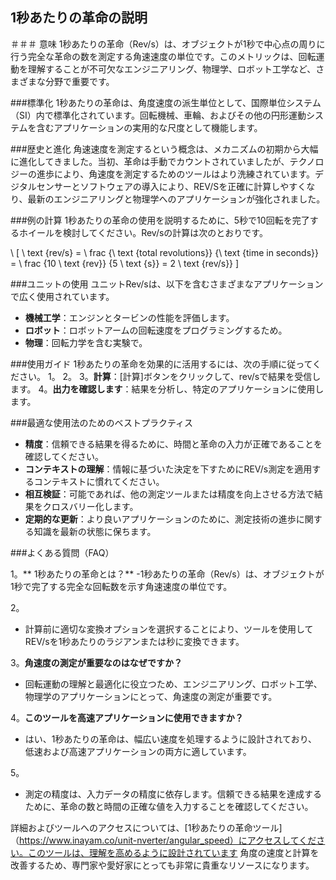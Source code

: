 ## 1秒あたりの革命の説明

＃＃＃ 意味
1秒あたりの革命（Rev/s）は、オブジェクトが1秒で中心点の周りに行う完全な革命の数を測定する角速速度の単位です。このメトリックは、回転運動を理解することが不可欠なエンジニアリング、物理学、ロボット工学など、さまざまな分野で重要です。

###標準化
1秒あたりの革命は、角度速度の派生単位として、国際単位システム（SI）内で標準化されています。回転機械、車輪、およびその他の円形運動システムを含むアプリケーションの実用的な尺度として機能します。

###歴史と進化
角速速度を測定するという概念は、メカニズムの初期から大幅に進化してきました。当初、革命は手動でカウントされていましたが、テクノロジーの進歩により、角速度を測定するためのツールはより洗練されています。デジタルセンサーとソフトウェアの導入により、REV/Sを正確に計算しやすくなり、最新のエンジニアリングと物理学へのアプリケーションが強化されました。

###例の計算
1秒あたりの革命の使用を説明するために、5秒で10回転を完了するホイールを検討してください。Rev/sの計算は次のとおりです。

\ [
\ text {rev/s} = \ frac {\ text {total revolutions}} {\ text {time in seconds}} = \ frac {10 \ text {rev}} {5 \ text {s}} = 2 \ text {rev/s}}
\]

###ユニットの使用
ユニットRev/sは、以下を含むさまざまなアプリケーションで広く使用されています。
-  **機械工学**：エンジンとタービンの性能を評価します。
-  **ロボット**：ロボットアームの回転速度をプログラミングするため。
-  **物理**：回転力学を含む実験で。

###使用ガイド
1秒あたりの革命を効果的に活用するには、次の手順に従ってください。
1。
2。
3。**計算**：[計算]ボタンをクリックして、rev/sで結果を受信します。
4。**出力を確認します**：結果を分析し、特定のアプリケーションに使用します。

###最適な使用法のためのベストプラクティス
-  **精度**：信頼できる結果を得るために、時間と革命の入力が正確であることを確認してください。
-  **コンテキストの理解**：情報に基づいた決定を下すためにREV/s測定を適用するコンテキストに慣れてください。
-  **相互検証**：可能であれば、他の測定ツールまたは精度を向上させる方法で結果をクロスバリー化します。
-  **定期的な更新**：より良いアプリケーションのために、測定技術の進歩に関する知識を最新の状態に保ちます。

###よくある質問（FAQ）

1。** 1秒あたりの革命とは？**
-1秒あたりの革命（Rev/s）は、オブジェクトが1秒で完了する完全な回転数を示す角速速度の単位です。

2。
- 計算前に適切な変換オプションを選択することにより、ツールを使用してREV/sを1秒あたりのラジアンまたは秒に変換できます。

3。**角速度の測定が重要なのはなぜですか？**
- 回転運動の理解と最適化に役立つため、エンジニアリング、ロボット工学、物理学のアプリケーションにとって、角速度の測定が重要です。

4。**このツールを高速アプリケーションに使用できますか？**
- はい、1秒あたりの革命は、幅広い速度を処理するように設計されており、低速および高速アプリケーションの両方に適しています。

5。
- 測定の精度は、入力データの精度に依存します。信頼できる結果を達成するために、革命の数と時間の正確な値を入力することを確認してください。

詳細およびツールへのアクセスについては、[1秒あたりの革命ツール]（https://www.inayam.co/unit-nverter/angular_speed）にアクセスしてください。このツールは、理解を高めるように設計されています 角度の速度と計算を改善するため、専門家や愛好家にとっても非常に貴重なリソースになります。
